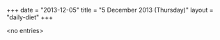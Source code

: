 +++
date = "2013-12-05"
title = "5 December 2013 (Thursday)"
layout = "daily-diet"
+++

<p>&lt;no entries&gt;</p>